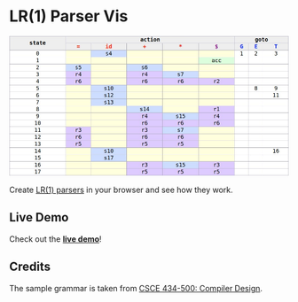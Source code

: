 # LR(1) Parser Vis

![LR(1) Parser Vis: sample parse table](src/images/sample-parse-table.jpg)

Create [LR(1) parsers](https://en.wikipedia.org/wiki/Canonical_LR_parser) in your browser and see how they work.

## Live Demo

Check out the [**live demo**](https://soroushj.github.io/lr1-parser-vis)!

## Credits

The sample grammar is taken from [CSCE 434-500: Compiler Design](https://parasol.tamu.edu/~rwerger/Courses/434/).
